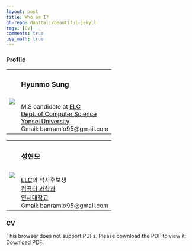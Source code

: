 ```yaml
---
layout: post
title: Who am I?
gh-repo: daattali/beautiful-jekyll
tags: [CV]
comments: true
use_math: true
---
```


### Profile
<div class="eng">
<table style="border:hidden">
    <tr>
        <td>
            <img src="https://banramlo.github.io/assets/post/1995-08-29-WhoAmI/HyunmoSung.jpg">
        </td>
        <td>
            <h3> Hyunmo Sung</h3><br>
            M.S candidate at <a style="color:black" href="https://elc.yonsei.ac.kr/"><U>ELC</U></a><br>
            <a style="color:black" href="https://cs.yonsei.ac.kr/cs/index.do"><U>Dept. of Computer Science</U></a><br>
            <a style="color:black" href="https://www.yonsei.ac.kr/sc/index.jsp"><U>Yonsei University</U></a><br>
            Gmail: banramlo95@gmail.com
        </td>
    </tr>
</table>
</div>
<div class="kor">
<table style="border:hidden">
    <tr>
        <td>
            <img src="https://banramlo.github.io/assets/post/1995-08-29-WhoAmI/HyunmoSung.jpg">
        </td>
        <td>
            <h3> 성현모</h3><br>
            <a style="color:black" href="https://elc.yonsei.ac.kr/"><U>ELC</U></a>의 석사후보생<br>
            <a style="color:black" href="https://cs.yonsei.ac.kr/cs/index.do"><U>컴퓨터 과학과</U></a><br>
            <a style="color:black" href="https://www.yonsei.ac.kr/sc/index.jsp"><U>연세대학교</U></a><br>
            Gmail: banramlo95@gmail.com
        </td>
    </tr>
</table>
</div>

### CV
<object data="https://banramlo.github.io/assets/pdf/CV.pdf" type="application/pdf" width="100%" height="930">
<p>This browser does not support PDFs. Please download the PDF to view it: 
<a href="https://banramlo.github.io/assets/pdf/CV.pdf">Download PDF</a>.</p>
</object>